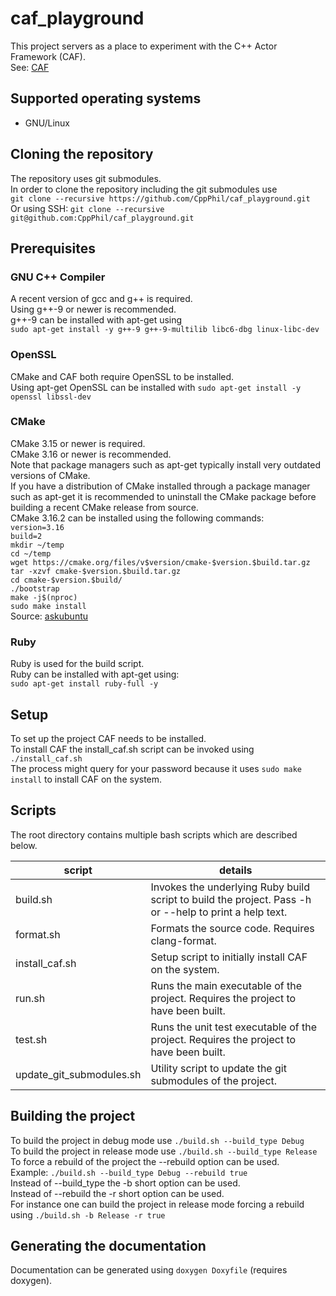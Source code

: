 # caf_playground
This project servers as a place to experiment with the C++ Actor Framework (CAF).  
See: [CAF](https://github.com/actor-framework/actor-framework)  

## Supported operating systems
* GNU/Linux

## Cloning the repository
The repository uses git submodules.  
In order to clone the repository including the git submodules use  
`git clone --recursive https://github.com/CppPhil/caf_playground.git`  
Or using SSH: `git clone --recursive git@github.com:CppPhil/caf_playground.git`  

## Prerequisites
### GNU C++ Compiler
A recent version of gcc and g++ is required.  
Using g++-9 or newer is recommended.  
g++-9 can be installed with apt-get using  
`sudo apt-get install -y g++-9 g++-9-multilib libc6-dbg linux-libc-dev`  

### OpenSSL
CMake and CAF both require OpenSSL to be installed.  
Using apt-get OpenSSL can be installed with `sudo apt-get install -y openssl libssl-dev`  

### CMake
CMake 3.15 or newer is required.  
CMake 3.16 or newer is recommended.  
Note that package managers such as apt-get typically install very outdated versions of CMake.  
If you have a distribution of CMake installed through a package manager such as apt-get it is recommended to uninstall the CMake package before building a recent CMake release from source.  
CMake 3.16.2 can be installed using the following commands:  
`version=3.16`  
`build=2`  
`mkdir ~/temp`  
`cd ~/temp`  
`wget https://cmake.org/files/v$version/cmake-$version.$build.tar.gz`  
`tar -xzvf cmake-$version.$build.tar.gz`  
`cd cmake-$version.$build/`  
`./bootstrap`  
`make -j$(nproc)`  
`sudo make install`  
Source: [askubuntu](https://askubuntu.com/questions/355565/how-do-i-install-the-latest-version-of-cmake-from-the-command-line)  

### Ruby
Ruby is used for the build script.  
Ruby can be installed with apt-get using:  
`sudo apt-get install ruby-full -y`  

## Setup
To set up the project CAF needs to be installed.  
To install CAF the install_caf.sh script can be invoked using `./install_caf.sh`  
The process might query for your password because it uses `sudo make install` to install CAF on the system.  

## Scripts
The root directory contains multiple bash scripts which are described below.  

| script                   | details                                                                                                |
|--------------------------|--------------------------------------------------------------------------------------------------------|
| build.sh                 | Invokes the underlying Ruby build script to build the project. Pass -h or --help to print a help text. |
| format.sh                | Formats the source code. Requires clang-format.                                                        |
| install_caf.sh           | Setup script to initially install CAF on the system.                                                   |
| run.sh                   | Runs the main executable of the project. Requires the project to have been built.                      |
| test.sh                  | Runs the unit test executable of the project. Requires the project to have been built.                 |
| update_git_submodules.sh | Utility script to update the git submodules of the project.                                            |

## Building the project
To build the project in debug mode use `./build.sh --build_type Debug`  
To build the project in release mode use `./build.sh --build_type Release`  
To force a rebuild of the project the --rebuild option can be used.  
Example: `./build.sh --build_type Debug --rebuild true`  
Instead of --build_type the -b short option can be used.  
Instead of --rebuild the -r short option can be used.  
For instance one can build the project in release mode forcing a rebuild using `./build.sh -b Release -r true`  

## Generating the documentation
Documentation can be generated using `doxygen Doxyfile` (requires doxygen).  
